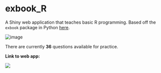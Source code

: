 # exbook_R

A Shiny web application that teaches basic R programming. Based off the `exbook` package in Python [here](https://pypi.org/project/exbook/).

![image](https://github.com/tsu2000/exbook_R/assets/106811131/d019dfd3-13e0-49ed-ab0e-441f28a1ef4e)

There are currently **36** questions available for practice.

**Link to web app:**

[![](https://img.shields.io/badge/Shiny-shinyapps.io-blue?style=flat&labelColor=white&logo=RStudio&logoColor=blue)](https://tsu2000.shinyapps.io/exbook/)
